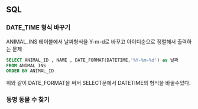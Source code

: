 ## SQL 
### DATE_TIME 형식 바꾸기
ANIMAL_INS 테이블에서 날짜형식을 Y-m-d로 바꾸고 아이디순으로 정렬해서 출력하는 문제 

```sql
SELECT ANIMAL_ID , NAME , DATE_FORMAT(DATETIME,'%Y-%m-%d') as 날짜
FROM ANIMAL_INS
ORDER BY ANIMAL_ID
```
위와 같이 DATE_FORMAT을 써서 SELECT문에서 DATETIME의 형식을 바꿀수있다.

### 동명 동물 수 찾기
